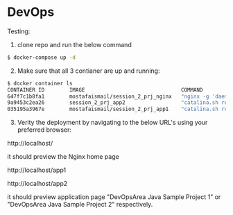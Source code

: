 # DevOps

Testing:
1) clone repo and run the below command

````sh
$ docker-compose up -d
````

2) Make sure that all 3 contianer are up and running:

```sh
$ docker container ls
CONTAINER ID        IMAGE                               COMMAND                  CREATED             STATUS                      PORTS                    NAMES
647f7c1b8fa1        mostafaismail/session_2_prj_nginx   "nginx -g 'daemon of…"   25 minutes ago      Up 25 minutes               0.0.0.0:80->80/tcp       nginxserver
9a9453c2ea26        session_2_prj_app2                  "catalina.sh run"        25 minutes ago      Up 25 minutes (unhealthy)   0.0.0.0:6062->8080/tcp   cont-app2
035195a3967e        mostafaismail/session_2_prj_app1    "catalina.sh run"        35 minutes ago      Up 25 minutes (unhealthy)   0.0.0.0:6061->8080/tcp   cont-app1
````

3) Verity the deployment by navigating to the below URL's using your preferred browser:

http://localhost/

it should preview the Nginx home page

http://localhost/app1

http://localhost/app2

it should preview application page "DevOpsArea Java Sample Project 1" or "DevOpsArea Java Sample Project 2" respectively.
